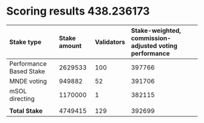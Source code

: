 # Scoring results 438.236173

| Stake type              | Stake amount | Validators | Stake-weighted, commission-adjusted voting performance |
|:------------------------|:-------------|:-----------|:-------------------------------------------------------|
| Performance Based Stake | 2629533      | 100        | 397766                                                 |
| MNDE voting             | 949882       | 52         | 391706                                                 |
| mSOL directing          | 1170000      | 1          | 382115                                                 |
|                         |              |            |                                                        |
| **Total Stake**         | 4749415      | 129        | 392699                                                 |
